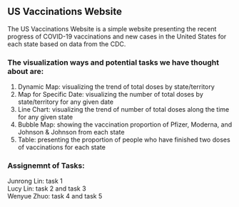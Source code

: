 ## **US Vaccinations Website**
The US Vaccinations Website is a simple website presenting the recent progress of COVID-19 vaccinations and new cases in the United States for each state based on data from the CDC.  

### **The visualization ways and potential tasks we have thought about are:**  
1. Dynamic Map: visualizing the trend of total doses by state/territory
2. Map for Specific Date: visualizing the number of total doses by state/territory for any given date
3. Line Chart: visualizing the trend of number of total doses along the time for any given state
4. Bubble Map: showing the vaccination proportion of Pfizer, Moderna, and Johnson & Johnson from each state
5. Table: presenting the proportion of people who have finished two doses of vaccinations for each state

### **Assignemnt of Tasks:**
Junrong Lin: task 1  
Lucy Lin: task 2 and task 3  
Wenyue Zhuo: task 4 and task 5  

